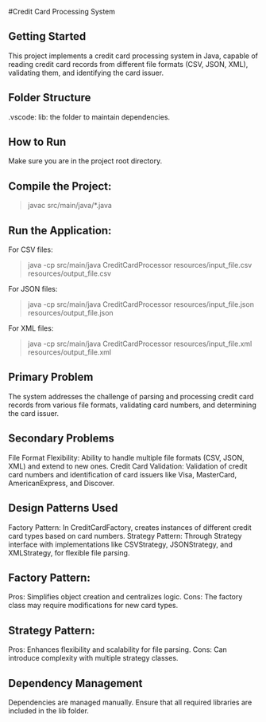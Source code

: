 #Credit Card Processing System

## Getting Started
This project implements a credit card processing system in Java, capable of reading credit card records from different file formats (CSV, JSON, XML), validating them, and identifying the card issuer.

## Folder Structure
.vscode: 
lib: the folder to maintain dependencies.

## How to Run
Make sure you are in the project root directory.

## Compile the Project:
>javac src/main/java/*.java

##  Run the Application:

For CSV files:
>java -cp src/main/java CreditCardProcessor resources/input_file.csv resources/output_file.csv

For JSON files:
>java -cp src/main/java CreditCardProcessor resources/input_file.json resources/output_file.json

For XML files:
>java -cp src/main/java CreditCardProcessor resources/input_file.xml resources/output_file.xml

##  Primary Problem
The system addresses the challenge of parsing and processing credit card records from various file formats, validating card numbers, and determining the card issuer.

##  Secondary Problems
File Format Flexibility: Ability to handle multiple file formats (CSV, JSON, XML) and extend to new ones.
Credit Card Validation: Validation of credit card numbers and identification of card issuers like Visa, MasterCard, AmericanExpress, and Discover.

##  Design Patterns Used
Factory Pattern: In CreditCardFactory, creates instances of different credit card types based on card numbers.
Strategy Pattern: Through Strategy interface with implementations like CSVStrategy, JSONStrategy, and XMLStrategy, for flexible file parsing.

##  Factory Pattern:
Pros: Simplifies object creation and centralizes logic.
Cons: The factory class may require modifications for new card types.

##  Strategy Pattern:
Pros: Enhances flexibility and scalability for file parsing.
Cons: Can introduce complexity with multiple strategy classes.

##  Dependency Management
Dependencies are managed manually. Ensure that all required libraries are included in the lib folder.